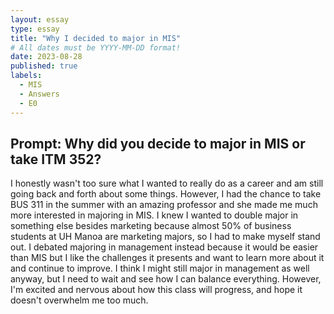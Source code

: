 ```yaml
---
layout: essay
type: essay
title: "Why I decided to major in MIS"
# All dates must be YYYY-MM-DD format!
date: 2023-08-28
published: true
labels:
  - MIS
  - Answers
  - E0
---
```


## Prompt: Why did you decide to major in MIS or take ITM 352?

I honestly wasn't too sure what I wanted to really do as a career and am still going back and forth about some things. However, I had the chance to take BUS 311 in the summer with an amazing professor and she made me much more interested in majoring in MIS. I knew I wanted to double major in something else besides marketing because almost 50% of business students at UH Manoa are marketing majors, so I had to make myself stand out. I debated majoring in management instead because it would be easier than MIS but I like the challenges it presents and want to learn more about it and continue to improve. I think I might still major in management as well anyway, but I need to wait and see how I can balance everything. However, I'm excited and nervous about how this class will progress, and hope it doesn't overwhelm me too much.

